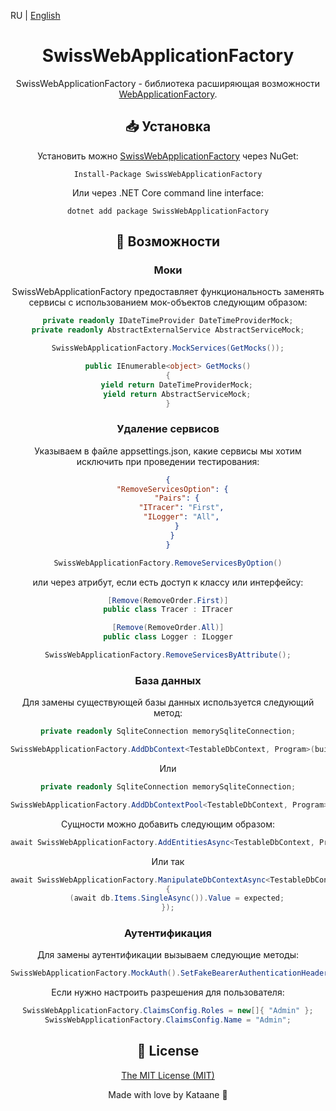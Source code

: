 RU | [English](./docs/en_US.md)

<div align="center">
<h1>SwissWebApplicationFactory</h1>
<div>

SwissWebApplicationFactory - библиотека расширяющая возможности [WebApplicationFactory](https://learn.microsoft.com/en-us/aspnet/core/test/integration-tests).

## 📥 Установка

Установить можно [SwissWebApplicationFactory](https://www.nuget.org/packages/SwissWebApplicationFactory) через NuGet: 
```
Install-Package SwissWebApplicationFactory
```

Или через .NET Core command line interface:
```
dotnet add package SwissWebApplicationFactory
```

## 🔧 Возможности

### Моки
SwissWebApplicationFactory предоставляет функциональность заменять сервисы с использованием мок-объектов следующим образом:
```csharp
private readonly IDateTimeProvider DateTimeProviderMock;
private readonly AbstractExternalService AbstractServiceMock;

SwissWebApplicationFactory.MockServices(GetMocks());

public IEnumerable<object> GetMocks()
{
    yield return DateTimeProviderMock;
    yield return AbstractServiceMock;
}
```

### Удаление сервисов
Указываем в файле appsettings.json, какие сервисы мы хотим исключить при проведении тестирования:
```json
{
  "RemoveServicesOption": {
    "Pairs": {
      "ITracer": "First",
      "ILogger": "All",
    }
  }
}
```
```csharp
SwissWebApplicationFactory.RemoveServicesByOption()
```
или через атрибут, если есть доступ к классу или интерфейсу:
```csharp
[Remove(RemoveOrder.First)]
public class Tracer : ITracer
```
```csharp
[Remove(RemoveOrder.All)]
public class Logger : ILogger
```
```csharp
SwissWebApplicationFactory.RemoveServicesByAttribute();
```

### База данных
Для замены существующей базы данных используется следующий метод:
```csharp
private readonly SqliteConnection memorySqliteConnection;

SwissWebApplicationFactory.AddDbContext<TestableDbContext, Program>(builder => builder.UseSqlite(memorySqliteConnection));
```
Или
```csharp
private readonly SqliteConnection memorySqliteConnection;

SwissWebApplicationFactory.AddDbContextPool<TestableDbContext, Program>(builder => builder.UseSqlite(memorySqliteConnection));
```
Сущности можно добавить следующим образом:
```csharp
await SwissWebApplicationFactory.AddEntitiesAsync<TestableDbContext, Program, Item>(items);
```
Или так
```csharp
await SwissWebApplicationFactory.ManipulateDbContextAsync<TestableDbContext, Program>(static async db =>
{
    (await db.Items.SingleAsync()).Value = expected;
});
```
### Аутентификация
Для замены аутентификации вызываем следующие методы:
```csharp
SwissWebApplicationFactory.MockAuth().SetFakeBearerAuthenticationHeader();
```
Если нужно настроить разрешения для пользователя:
```csharp
SwissWebApplicationFactory.ClaimsConfig.Roles = new[]{ "Admin" };
SwissWebApplicationFactory.ClaimsConfig.Name = "Admin";
```

## 📝 License 
[The MIT License (MIT)](https://mit-license.org/)

Made with love by Kataane 💜